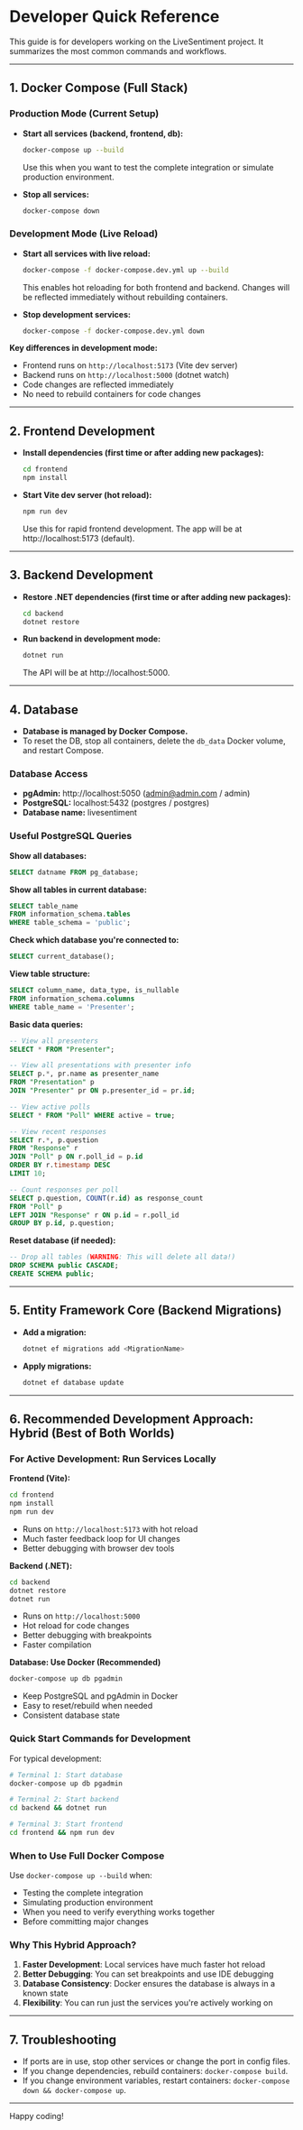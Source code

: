 # Developer Quick Reference

This guide is for developers working on the LiveSentiment project. It summarizes the most common commands and workflows.

---

## 1. Docker Compose (Full Stack)

### Production Mode (Current Setup)
- **Start all services (backend, frontend, db):**
  ```sh
  docker-compose up --build
  ```
  Use this when you want to test the complete integration or simulate production environment.

- **Stop all services:**
  ```sh
  docker-compose down
  ```

### Development Mode (Live Reload)
- **Start all services with live reload:**
  ```sh
  docker-compose -f docker-compose.dev.yml up --build
  ```
  This enables hot reloading for both frontend and backend. Changes will be reflected immediately without rebuilding containers.

- **Stop development services:**
  ```sh
  docker-compose -f docker-compose.dev.yml down
  ```

**Key differences in development mode:**
- Frontend runs on `http://localhost:5173` (Vite dev server)
- Backend runs on `http://localhost:5000` (dotnet watch)
- Code changes are reflected immediately
- No need to rebuild containers for code changes

---

## 2. Frontend Development

- **Install dependencies (first time or after adding new packages):**
  ```sh
  cd frontend
  npm install
  ```

- **Start Vite dev server (hot reload):**
  ```sh
  npm run dev
  ```
  Use this for rapid frontend development. The app will be at http://localhost:5173 (default).

---

## 3. Backend Development

- **Restore .NET dependencies (first time or after adding new packages):**
  ```sh
  cd backend
  dotnet restore
  ```

- **Run backend in development mode:**
  ```sh
  dotnet run
  ```
  The API will be at http://localhost:5000.

---

## 4. Database

- **Database is managed by Docker Compose.**
- To reset the DB, stop all containers, delete the `db_data` Docker volume, and restart Compose.

### Database Access
- **pgAdmin:** http://localhost:5050 (admin@admin.com / admin)
- **PostgreSQL:** localhost:5432 (postgres / postgres)
- **Database name:** livesentiment

### Useful PostgreSQL Queries

**Show all databases:**
```sql
SELECT datname FROM pg_database;
```

**Show all tables in current database:**
```sql
SELECT table_name 
FROM information_schema.tables 
WHERE table_schema = 'public';
```

**Check which database you're connected to:**
```sql
SELECT current_database();
```

**View table structure:**
```sql
SELECT column_name, data_type, is_nullable 
FROM information_schema.columns 
WHERE table_name = 'Presenter';
```

**Basic data queries:**
```sql
-- View all presenters
SELECT * FROM "Presenter";

-- View all presentations with presenter info
SELECT p.*, pr.name as presenter_name 
FROM "Presentation" p 
JOIN "Presenter" pr ON p.presenter_id = pr.id;

-- View active polls
SELECT * FROM "Poll" WHERE active = true;

-- View recent responses
SELECT r.*, p.question 
FROM "Response" r 
JOIN "Poll" p ON r.poll_id = p.id 
ORDER BY r.timestamp DESC 
LIMIT 10;

-- Count responses per poll
SELECT p.question, COUNT(r.id) as response_count 
FROM "Poll" p 
LEFT JOIN "Response" r ON p.id = r.poll_id 
GROUP BY p.id, p.question;
```

**Reset database (if needed):**
```sql
-- Drop all tables (WARNING: This will delete all data!)
DROP SCHEMA public CASCADE;
CREATE SCHEMA public;
```

---

## 5. Entity Framework Core (Backend Migrations)

- **Add a migration:**
  ```sh
  dotnet ef migrations add <MigrationName>
  ```
- **Apply migrations:**
  ```sh
  dotnet ef database update
  ```

---

## 6. Recommended Development Approach: Hybrid (Best of Both Worlds)

### **For Active Development: Run Services Locally**

**Frontend (Vite):**
```bash
cd frontend
npm install
npm run dev
```
- Runs on `http://localhost:5173` with hot reload
- Much faster feedback loop for UI changes
- Better debugging with browser dev tools

**Backend (.NET):**
```bash
cd backend
dotnet restore
dotnet run
```
- Runs on `http://localhost:5000`
- Hot reload for code changes
- Better debugging with breakpoints
- Faster compilation

**Database: Use Docker (Recommended)**
```bash
docker-compose up db pgadmin
```
- Keep PostgreSQL and pgAdmin in Docker
- Easy to reset/rebuild when needed
- Consistent database state

### **Quick Start Commands for Development**

For typical development:
```bash
# Terminal 1: Start database
docker-compose up db pgadmin

# Terminal 2: Start backend
cd backend && dotnet run

# Terminal 3: Start frontend  
cd frontend && npm run dev
```

### **When to Use Full Docker Compose**

Use `docker-compose up --build` when:
- Testing the complete integration
- Simulating production environment
- When you need to verify everything works together
- Before committing major changes

### **Why This Hybrid Approach?**

1. **Faster Development**: Local services have much faster hot reload
2. **Better Debugging**: You can set breakpoints and use IDE debugging
3. **Database Consistency**: Docker ensures the database is always in a known state
4. **Flexibility**: You can run just the services you're actively working on

---

## 7. Troubleshooting
- If ports are in use, stop other services or change the port in config files.
- If you change dependencies, rebuild containers: `docker-compose build`.
- If you change environment variables, restart containers: `docker-compose down && docker-compose up`.

---

Happy coding! 